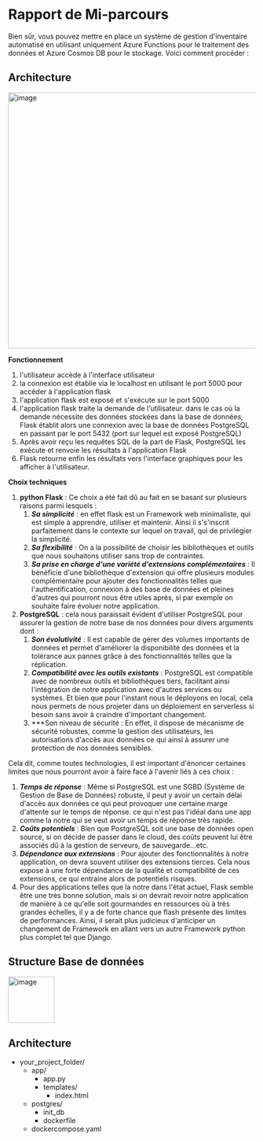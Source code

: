 # Rapport de Mi-parcours
Bien sûr, vous pouvez mettre en place un système de gestion d'inventaire automatisé en utilisant uniquement Azure Functions pour le traitement des données et Azure Cosmos DB pour le stockage. Voici comment procéder :

## Architecture

<img width="521" alt="image" src="https://github.com/Ben-Hadji/microservices/assets/83819844/59a9aed8-64e9-4bb6-97bb-470c24ecfd77">

**Fonctionnement**
1. l'utilisateur accède à l'interface utilisateur
2. la connexion est établie via le localhost en utilisant le port 5000 pour accéder à l'application flask
3. l'application flask est exposé et s'exécute sur le port 5000
4. l'application flask traite la demande de l'utilisateur. dans le cas où la demande nécessite des données stockées dans la base de données, Flask établit alors une connexion avec la base de données PostgreSQL en passant par le port 5432 (port sur lequel est exposé PostgreSQL)
5. Après avoir reçu les requêtes SQL de la part de Flask, PostgreSQL les exécute et renvoie les résultats à l'application Flask
6. Flask retourne enfin les résultats vers l'interface graphiques pour les afficher à l'utilisateur.

**Choix techniques**

1. **python Flask** : Ce choix a été fait dû au fait en se basant sur plusieurs raisons parmi lesquels :
    1.  ***Sa simplicité*** : en effet flask est un Framework web minimaliste, qui est simple à apprendre, utiliser et maintenir. Ainsi il s's'inscrit parfaitement dans le contexte sur lequel on travail, qui de privilégier la simplicité.
    2. ***Sa flexibilité*** : On a la possibilité de choisir les bibliothèques et outils que nous souhaitons utiliser sans trop de contraintes.
    3. ***Sa prise en charge d'une variété d'extensions complémentaires*** : Il bénéficie d'une bibliothèque d'extension qui offre plusieurs modules complémentaire pour ajouter des fonctionnalités telles que l'authentification, connexion à des base de données et pleines d'autres qui pourront nous être utiles après, si par exemple on souhaite faire évoluer notre application.
2. **PostgreSQL** : cela nous paraissait évident d'utiliser PostgreSQL pour assurer la gestion de notre base de nos données pour divers arguments dont  :
    1. ***Son évolutivité*** : Il est capable de gérer des volumes importants de données et permet d'améliorer la disponibilité des données et la tolérance aux pannes grâce à des fonctionnalités telles que la réplication.
    2. ***Compatibilité avec les outils existants*** : PostgreSQL est compatible avec de nombreux outils et bibliothèques tiers, facilitant ainsi l'intégration de notre application avec d'autres services ou systèmes. Et bien que pour l'instant nous le déployons en local, cela nous permets de nous projeter dans un déploiement en serverless si besoin sans avoir à craindre d'important changement.
    3. ***Son niveau de sécurité : En effet, il dispose de mécanisme de sécurité robustes, comme la gestion des utilisateurs, les autorisations d'accès aux données ce qui ainsi à assurer une protection de nos données sensibles.

Cela dit, comme toutes technologies, il est important d'énoncer certaines limites que nous pourront avoir à faire face à l'avenir liés à ces choix : 

1. ***Temps de réponse*** : Même si PostgreSQL est une SGBD (Système de Gestion de Base de Données) robuste, il peut y avoir un certain délai d'accès aux données ce qui peut provoquer une certaine marge d'attente sur le temps de réponse. ce qui n'est pas l'idéal dans une app comme la notre qui se veut avoir un temps de réponse très rapide.
2. ***Coûts potentiels*** : Bien que PostgreSQL soit une base de données open source, si on décide de passer dans le cloud, des coûts peuvent lui être associés dû à la gestion de serveurs, de sauvegarde...etc.
3. ***Dépendance aux extensions*** : Pour ajouter des fonctionnalités à notre application, on devra souvent utiliser des extensions tierces. Cela nous expose à une forte dépendance de la qualité et compatibilité de ces extensions, ce qui entraine alors de potentiels risques.
4. Pour des applications telles que la notre dans l'état actuel, Flask semble être une très bonne solution, mais si on devrait revoir notre application de manière à ce qu'elle soit gourmandes en ressources où à très grandes échelles, il y a de forte chance que flash présente des limites de performances. Ainsi, il serait plus judicieux d'anticiper un changement de Framework en allant vers un autre Framework python plus complet tel que Django. 


## Structure Base de données
<img width="94" alt="image" src="https://github.com/Ben-Hadji/microservices/assets/83819844/5c619505-428d-4434-970a-900b0c6e9cec">


## Architecture

- your_project_folder/
  - app/
    - app.py
    - templates/
      - index.html
  - postgres/
    - init_db
    - dockerfile
  - dockercompose.yaml 
